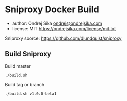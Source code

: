 # Sniproxy Docker Build

- author: Ondrej Sika <ondrej@ondrejsika.com>
- license: MIT <https://ondrejsika.com/license/mit.txt>

Sniproxy soorce: <https://github.com/dlundquist/sniproxy>

## Build Sniproxy

Build master

```
./build.sh
```

Build tag or branch

```
./build.sh v1.0.0-beta1
```

